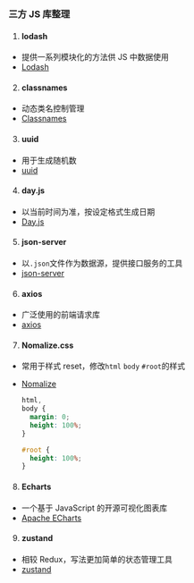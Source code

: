 ### 三方 JS 库整理

1. #### lodash

- 提供一系列模块化的方法供 JS 中数据使用
- [Lodash](https://lodash.com/)

2. #### classnames

- 动态类名控制管理
- [Classnames](https://jedwatson.github.io/classnames/)

3. #### uuid

- 用于生成随机数
- [uuid](https://github.com/uuidjs/uuid)

4. #### day.js

- 以当前时间为准，按设定格式生成日期
- [Day.js](https://day.js.org/en/)

5. #### json-server

- 以`.json`文件作为数据源，提供接口服务的工具
- [json-server](https://github.com/typicode/json-server/tree/v0)

6. #### axios

- 广泛使用的前端请求库
- [axios](https://axios-http.com/docs/intro)

7. #### Nomalize.css

- 常用于样式 reset，修改`html` `body` `#root`的样式
- [Nomalize](https://necolas.github.io/normalize.css/)

  ```css
  html,
  body {
    margin: 0;
    height: 100%;
  }

  #root {
    height: 100%;
  }
  ```

8. #### Echarts

- 一个基于 JavaScript 的开源可视化图表库
- [Apache ECharts](https://echarts.apache.org/zh/index.html)

9. #### zustand

- 相较 Redux，写法更加简单的状态管理工具
- [zustand](https://zustand-demo.pmnd.rs/)
